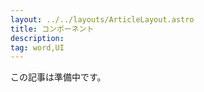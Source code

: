 ```yaml
---
layout: ../../layouts/ArticleLayout.astro
title: コンポーネント
description:
tag: word,UI
---
```


この記事は準備中です。